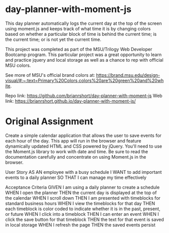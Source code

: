 # day-planner-with-moment-js
This day planner automatically logs the current day at the top of the screen using 
moment.js and keeps track of what time it is by changing colors based on whether a 
particular block of time is behind the current time; is the current time; or is not 
yet the current time.

This project was completed as part of the MSU/Trilogy Web Developer Bootcamp program. 
This particular project was a great opportunity to learn and practice jquery and 
local storage as well as a chance to rep with official MSU colors. 

See more of MSU's official brand colors at: https://brand.msu.edu/design-visual/#:~:text=Primary%20Colors,colors%20are%20green%20and%20white.

Repo link: https://github.com/brianrshort/day-planner-with-moment-js 
Web link: https://brianrshort.github.io/day-planner-with-moment-js/


# Original Assignment
Create a simple calendar application that allows the user to save events for each hour of the day. This app will run in the browser and feature dynamically updated HTML and CSS powered by jQuery.
You'll need to use the Moment.js library to work with date and time. Be sure to read the documentation carefully and concentrate on using Moment.js in the browser.

User Story
AS AN employee with a busy schedule
I WANT to add important events to a daily planner
SO THAT I can manage my time effectively

Acceptance Criteria
GIVEN I am using a daily planner to create a schedule
WHEN I open the planner
THEN the current day is displayed at the top of the calendar
WHEN I scroll down
THEN I am presented with timeblocks for standard business hours
WHEN I view the timeblocks for that day
THEN each timeblock is color coded to indicate whether it is in the past, present, or future
WHEN I click into a timeblock
THEN I can enter an event
WHEN I click the save button for that timeblock
THEN the text for that event is saved in local storage
WHEN I refresh the page
THEN the saved events persist

